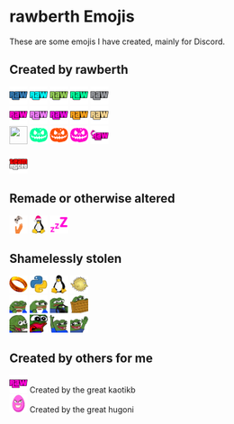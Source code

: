 # rawberth Emojis

These are some emojis I have created, mainly for Discord.

## Created by rawberth
<img src="rawmojis/emblem/blue.png" width=32 height=32> <img src="rawmojis/emblem/cyan.png" width=32 height=32> <img src="rawmojis/emblem/grass.png" width=32 height=32> <img src="rawmojis/emblem/green.png" width=32 height=32> <img src="rawmojis/emblem/grey.png" width=32 height=32>
<br>
<img src="rawmojis/emblem/pink.png" width=32 height=32> <img src="rawmojis/emblem/_boost.png" width=32 height=32> <img src="rawmojis/emblem/_heist.png" width=32 height=32> <img src="rawmojis/emblem/_nomad.png" width=32 height=32> <img src="rawmojis/emblem/_rdogg.png" width=32 height=32>
<br>
<img src="rawmojis/halloween/emblem_cyan.png" width=32 height=32> <img src="rawmojis/halloween/emblem_green.png" width=32 height=32> <img src="rawmojis/halloween/emblem_orange.png" width=32 height=32> <img src="rawmojis/halloween/emblem_pink.png" width=32 height=32> <img src="rawmojis/christmas/emblem_pink.png" width=32 height=32>
<br>
<br>
<img src="created/mcceoteam.webp" width=32 height=32>

## Remade or otherwise altered
<img src="remade/gamersoutreach.webp" width=32 height=32> <img src="remade/linux_xmas.webp" width=32 height=32> <img src="remade/sleep.png" width=32 height=32>

## Shamelessly stolen
<img src="stolen/onering.webp" width=32 height=32> <img src="stolen/python.webp" width=32 height=32> <img src="stolen/linux.webp" width=32 height=32> <img src="stolen/openbsd.webp" width=32 height=32>
<br>
<img src="stolen/pepecoffeehiss.gif" width=32 height=32> <img src="stolen/pepecoffeelook.webp" width=32 height=32> <img src="stolen/pepedrive.gif" width=32 height=32> <img src="stolen/pepehide.webp" width=32 height=32>
<br>
<img src="stolen/pepekeybang.gif" width=32 height=32> <img src="stolen/pepeomg.webp" width=32 height=32> <img src="stolen/pepewaveover.gif" width=32 height=32> <img src="stolen/pepewaveside.gif" width=32 height=32>

## Created by others for me
<img src="gifted/rawnimate.gif" width=32 height=32> Created by the great kaotikb
<br>
<img src="gifted/rawegg.webp" width=32 height=32> Created by the great hugoni
